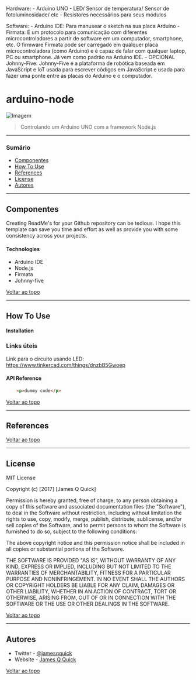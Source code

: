 
 
Hardware:
    - Arduino UNO
    - LED/ Sensor de temperatura/ Sensor de fotoluminosidade/ etc
    - Resistores necessários para seus módulos

Software:
    - Arduino IDE: Para manusear o sketch na sua placa Arduino
    - Firmata: É um protocolo para comunicação com diferentes microcontroladores a partir de software em um computador, smartphone, etc. O firmware Firmata pode ser carregado em qualquer placa microcontroladora (como Arduino) e é capaz de falar com qualquer laptop, PC ou smartphone. Já vem como padrão na Arduino IDE.
    - OPCIONAL Johnny-Five: Johnny-Five é a plataforma de robótica baseada em JavaScript e IoT usada para escrever códigos em JavaScript e usada para fazer uma ponte entre as placas do Arduino e o computador.


# arduino-node

![Imagem](https://circuitdigest.com/fullimage?i=circuitdiagram_mic/Circuit-Diagram-for-Controlling-an-LED-using-Nodejs-and-Arduino.png)

> Controlando um Arduino UNO com a framework Node.js

---

### Sumário

- [Componentes](#componentes)
- [How To Use](#how-to-use)
- [References](#references)
- [License](#license)
- [Autores](#autores)

---

## Componentes

Creating ReadMe's for your Github repository can be tedious.  I hope this template can save you time and effort as well as provide you with some consistency across your projects.

#### Technologies

- Arduino IDE
- Node.js
- Firmata
- Johnny-five

[Voltar ao topo](#arduino-node)

---

## How To Use

#### Installation

### Links úteis

Link para o circuito usando LED: https://www.tinkercad.com/things/dnzbB5Gwoep 

#### API Reference

```html
    <p>dummy code</p>
```
[Voltar ao topo](#arduino-node)

---

## References
[Voltar ao topo](#arduino-node)

---

## License

MIT License

Copyright (c) [2017] [James Q Quick]

Permission is hereby granted, free of charge, to any person obtaining a copy
of this software and associated documentation files (the "Software"), to deal
in the Software without restriction, including without limitation the rights
to use, copy, modify, merge, publish, distribute, sublicense, and/or sell
copies of the Software, and to permit persons to whom the Software is
furnished to do so, subject to the following conditions:

The above copyright notice and this permission notice shall be included in all
copies or substantial portions of the Software.

THE SOFTWARE IS PROVIDED "AS IS", WITHOUT WARRANTY OF ANY KIND, EXPRESS OR
IMPLIED, INCLUDING BUT NOT LIMITED TO THE WARRANTIES OF MERCHANTABILITY,
FITNESS FOR A PARTICULAR PURPOSE AND NONINFRINGEMENT. IN NO EVENT SHALL THE
AUTHORS OR COPYRIGHT HOLDERS BE LIABLE FOR ANY CLAIM, DAMAGES OR OTHER
LIABILITY, WHETHER IN AN ACTION OF CONTRACT, TORT OR OTHERWISE, ARISING FROM,
OUT OF OR IN CONNECTION WITH THE SOFTWARE OR THE USE OR OTHER DEALINGS IN THE
SOFTWARE.

[Voltar ao topo](#arduino-node)

---

## Autores

- Twitter - [@jamesqquick](https://twitter.com/jamesqquick)
- Website - [James Q Quick](https://jamesqquick.com)

[Voltar ao topo](#arduino-node)
